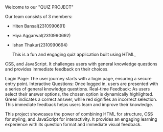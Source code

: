 Welcome to our "QUIZ PROJECT"

Our team consists of 3 members:
- Hiten Bansal(2310990691)
- Hiya Aggarwal(2310990692)
- Ishan Thakur(2310990694)

  This is a fun and engaging quiz application built using HTML,

 CSS, and JavaScript. It challenges users with general knowledge questions and provides immediate feedback on their choices.

  Login Page: The user journey starts with a login page, ensuring a secure entry point.
  Interactive Questions: Once logged in, users are presented with a series of general knowledge questions.
  Real-time Feedback: As users select their answer options, the chosen option is dynamically highlighted. Green indicates a correct answer, while red signifies an incorrect selection. This immediate feedback helps users learn and improve their knowledge.

This project showcases the power of combining HTML for structure, CSS for styling, and JavaScript for interactivity. It provides an engaging learning experience with its question format and immediate visual feedback.
